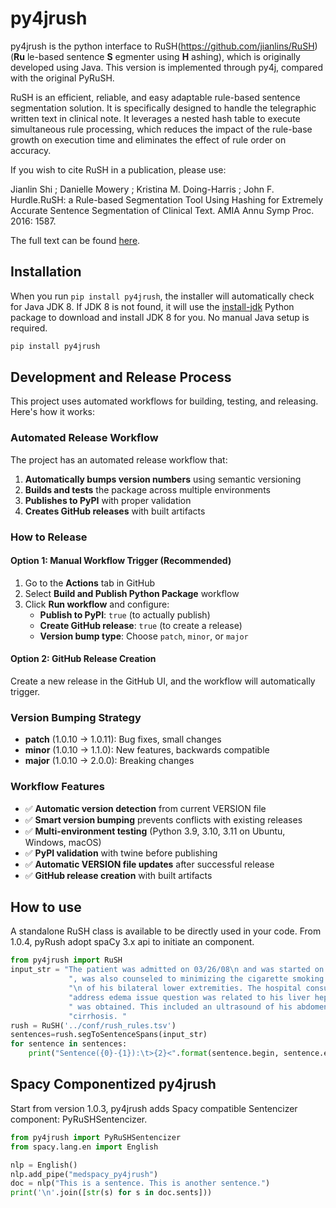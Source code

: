
# py4jrush

py4jrush is the python interface to
RuSH(https://github.com/jianlins/RuSH) (**Ru** le-based sentence **S**
egmenter using **H** ashing), which is originally developed using Java. 
This version is implemented through py4j, compared with the original PyRuSH.

RuSH is an efficient, reliable, and easy adaptable rule-based sentence
segmentation solution. It is specifically designed to handle the
telegraphic written text in clinical note. It leverages a nested hash
table to execute simultaneous rule processing, which reduces the impact
of the rule-base growth on execution time and eliminates the effect of
rule order on accuracy.

If you wish to cite RuSH in a publication, please use:

Jianlin Shi ; Danielle Mowery ; Kristina M. Doing-Harris ; John F.
Hurdle.RuSH: a Rule-based Segmentation Tool Using Hashing for Extremely
Accurate Sentence Segmentation of Clinical Text. AMIA Annu Symp Proc.
2016: 1587.

The full text can be found
[here](https://knowledge.amia.org/amia-63300-1.3360278/t005-1.3362920/f005-1.3362921/2495498-1.3363244/2495498-1.3363247?timeStamp=1479743941616).

## Installation

When you run `pip install py4jrush`, the installer will automatically check for Java JDK 8. If JDK 8 is not found, it will use the [install-jdk](https://pypi.org/project/install-jdk/) Python package to download and install JDK 8 for you. No manual Java setup is required.

```bash
pip install py4jrush
```

## Development and Release Process

This project uses automated workflows for building, testing, and releasing. Here's how it works:

### Automated Release Workflow

The project has an automated release workflow that:
1. **Automatically bumps version numbers** using semantic versioning
2. **Builds and tests** the package across multiple environments  
3. **Publishes to PyPI** with proper validation
4. **Creates GitHub releases** with built artifacts

### How to Release

#### Option 1: Manual Workflow Trigger (Recommended)
1. Go to the **Actions** tab in GitHub
2. Select **Build and Publish Python Package** workflow
3. Click **Run workflow** and configure:
   - **Publish to PyPI**: `true` (to actually publish)
   - **Create GitHub release**: `true` (to create a release)
   - **Version bump type**: Choose `patch`, `minor`, or `major`

#### Option 2: GitHub Release Creation
Create a new release in the GitHub UI, and the workflow will automatically trigger.

### Version Bumping Strategy
- **patch** (1.0.10 → 1.0.11): Bug fixes, small changes
- **minor** (1.0.10 → 1.1.0): New features, backwards compatible
- **major** (1.0.10 → 2.0.0): Breaking changes

### Workflow Features
- ✅ **Automatic version detection** from current VERSION file
- ✅ **Smart version bumping** prevents conflicts with existing releases
- ✅ **Multi-environment testing** (Python 3.9, 3.10, 3.11 on Ubuntu, Windows, macOS)
- ✅ **PyPI validation** with twine before publishing
- ✅ **Automatic VERSION file updates** after successful release 
- ✅ **GitHub release creation** with built artifacts

## How to use

A standalone RuSH class is available to be directly used in your code.
From 1.0.4, pyRush adopt spaCy 3.x api to initiate an component.

```python
from py4jrush import RuSH
input_str = "The patient was admitted on 03/26/08\n and was started on IV antibiotics elevation" +\
             ", was also counseled to minimizing the cigarette smoking. The patient had edema\n\n" +\
             "\n of his bilateral lower extremities. The hospital consult was also obtained to " +\
             "address edema issue question was related to his liver hepatitis C. Hospital consult" +\
             " was obtained. This included an ultrasound of his abdomen, which showed just mild " +\
             "cirrhosis. "
rush = RuSH('../conf/rush_rules.tsv')
sentences=rush.segToSentenceSpans(input_str)
for sentence in sentences:
    print("Sentence({0}-{1}):\t>{2}<".format(sentence.begin, sentence.end, input_str[sentence.begin:sentence.end]))
```

## Spacy Componentized py4jrush

Start from version 1.0.3, py4jrush adds Spacy compatible Sentencizer
component: PyRuSHSentencizer.

```python
from py4jrush import PyRuSHSentencizer
from spacy.lang.en import English

nlp = English()
nlp.add_pipe("medspacy_py4jrush")
doc = nlp("This is a sentence. This is another sentence.")
print('\n'.join([str(s) for s in doc.sents]))
```
